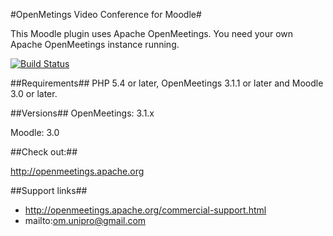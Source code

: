#OpenMetings Video Conference for Moodle#

This Moodle plugin uses Apache OpenMeetings.
You need your own Apache OpenMeetings instance running.

[![Build Status](https://travis-ci.org/moodlebeuth/moodle-mod_openmeetings.svg?branch=master)](https://travis-ci.org/moodlebeuth/moodle-mod_openmeetings)

##Requirements##
PHP 5.4 or later, OpenMeetings 3.1.1 or later and Moodle 3.0 or later.

##Versions##
OpenMeetings: 3.1.x

Moodle: 3.0

##Check out:##

http://openmeetings.apache.org

##Support links##

* http://openmeetings.apache.org/commercial-support.html
* mailto:om.unipro@gmail.com
